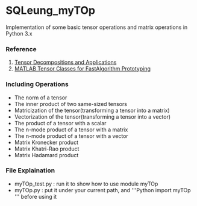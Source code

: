 # SQLeung_myTOp
Implementation of some basic tensor operations and matrix operations in Python 3.x


### Reference
1. [Tensor Decompositions and Applications](http://www.maths.manchester.ac.uk/~mlotz/teaching/nur/tensordecompositions.pdf)
2. [MATLAB Tensor Classes for FastAlgorithm Prototyping](http://www.sandia.gov/~tgkolda/pubs/pubfiles/SAND2004-5187.pdf)


### Including Operations
* The norm of a tensor
* The inner product of two same-sized tensors
* Matricization of the tensor(transforming a tensor into a matrix)
* Vectorization of the tensor(transforming a tensor into a vector)
* The product of a tensor with a scalar
* The n-mode product of a tensor with a matrix
* The n-mode product of a tensor with a vector
* Matrix Kronecker product
* Matrix Khatri-Rao product
* Matrix Hadamard product


### File Explaination
* myTOp_test.py : run it to show how to use module myTOp
* myTOp.py : put it under your current path, and 
'''Python 
import myTOp
'''
before using it

